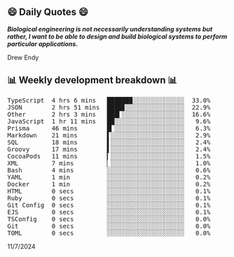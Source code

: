 ## 😄 Daily Quotes 😄

_**Biological engineering is not necessarily understanding systems but rather, I want to be able to design and build biological systems to perform particular applications.**_

Drew Endy



## 📊 Weekly development breakdown 📊

<pre>TypeScript  4 hrs 6 mins   ██████▉░░░░░░░░░░░░░░  33.0%
JSON        2 hrs 51 mins  ████▊░░░░░░░░░░░░░░░░  22.9%
Other       2 hrs 3 mins   ███▍░░░░░░░░░░░░░░░░░  16.6%
JavaScript  1 hr 11 mins   ██░░░░░░░░░░░░░░░░░░░   9.6%
Prisma      46 mins        █▎░░░░░░░░░░░░░░░░░░░   6.3%
Markdown    21 mins        ▌░░░░░░░░░░░░░░░░░░░░   2.9%
SQL         18 mins        ▌░░░░░░░░░░░░░░░░░░░░   2.4%
Groovy      17 mins        ▌░░░░░░░░░░░░░░░░░░░░   2.4%
CocoaPods   11 mins        ▎░░░░░░░░░░░░░░░░░░░░   1.5%
XML         7 mins         ▏░░░░░░░░░░░░░░░░░░░░   1.0%
Bash        4 mins         ░░░░░░░░░░░░░░░░░░░░░   0.6%
YAML        1 min          ░░░░░░░░░░░░░░░░░░░░░   0.2%
Docker      1 min          ░░░░░░░░░░░░░░░░░░░░░   0.2%
HTML        0 secs         ░░░░░░░░░░░░░░░░░░░░░   0.1%
Ruby        0 secs         ░░░░░░░░░░░░░░░░░░░░░   0.1%
Git Config  0 secs         ░░░░░░░░░░░░░░░░░░░░░   0.1%
EJS         0 secs         ░░░░░░░░░░░░░░░░░░░░░   0.1%
TSConfig    0 secs         ░░░░░░░░░░░░░░░░░░░░░   0.0%
Git         0 secs         ░░░░░░░░░░░░░░░░░░░░░   0.0%
TOML        0 secs         ░░░░░░░░░░░░░░░░░░░░░   0.0%</pre>

11/7/2024